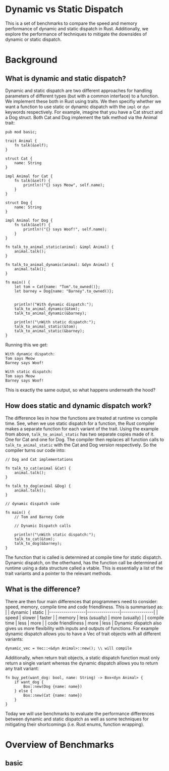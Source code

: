# Dynamic vs Static Dispatch
This is a set of benchmarks to compare the speed and memory performance of dynamic and static dispatch in Rust. Additionally, we explore the performance of techniques to mitigate the downsides of dynamic or static dispatch.
# Background
## What is dynamic and static dispatch?
Dynamic and static dispatch are two different approaches for handling parameters of different types (but with a common interface) to a function. We implement these both in Rust using traits. We then specifiy whether we want a function to use static or dynamic dispatch with the `impl` or `dyn` keywords respectively. For example, imagine that you have a Cat struct and a Dog struct. Both Cat and Dog implement the talk method via the Animal trait:
```
pub mod basic;

trait Animal {
    fn talk(&self);
}

struct Cat {
    name: String
}

impl Animal for Cat {
    fn talk(&self) {
        println!("{} says Meow", self.name);
    }
}

struct Dog {
    name: String
}

impl Animal for Dog {
    fn talk(&self) {
        println!("{} says Woof!", self.name);
    }
}

fn talk_to_animal_static(animal: &impl Animal) {
    animal.talk();
}

fn talk_to_animal_dynamic(animal: &dyn Animal) {
    animal.talk();
}

fn main() {
    let tom = Cat{name: "Tom".to_owned()};
    let barney = Dog{name: "Barney".to_owned()};


    println!("With dynamic dispatch:");
    talk_to_animal_dynamic(&tom);
    talk_to_animal_dynamic(&barney);

    println!("\nWith static dispatch:");
    talk_to_animal_static(&tom);
    talk_to_animal_static(&barney);
}
```
Running this we get:
```
With dynamic dispatch:
Tom says Meow
Barney says Woof!

With static dispatch:
Tom says Meow
Barney says Woof!
```
This is exactly the same output, so what happens underneath the hood?
## How does static and dynamic dispatch work?
The difference lies in how the functions are treated at runtime vs compile time. See, when we use static dispatch for a function, the Rust compiler makes a separate function for each variant of the trait. Using the example from above, `talk_to_animal_static` has two separate copies made of it. One for Cat and one for Dog. The compiler then replaces all function calls to `talk_to_animal_static` with the Cat and Dog version respectively. So the compiler turns our code into:
```
// Dog and Cat implementations

fn talk_to_cat(animal &Cat) {
    animal.talk();
}

fn talk_to_dog(animal &Dog) {
    animal.talk();
}

// dynamic dispatch code

fn main() {
    // Tom and Barney Code

    // Dynamic Dispatch calls

    println!("\nWith static dispatch:");
    talk_to_cat(&tom);
    talk_to_dog(&barney);
}
```
The function that is called is determined at compile time for static dispatch. Dynamic dispatch, on the otherhand, has the function call be determined at runtime using a data structure called a vtable. This is essentially a list of the trait variants and a pointer to the relevant methods.
## What is the difference?
There are then four main differences that programmers need to consider: speed, memory, compile time and code friendliness. This is summarised as:
|                  | dynamic        | static         |
|------------------|----------------|----------------|
| speed            | slower         | faster         |
| memory           | less (usually) | more (usually) |
| compile time     | less           | more           |
| code friendliness | more           | less           |
Dynamic dispatch also gives us more flexibility with inputs and outputs of functions. For example dynamic dispatch allows you to have a Vec of trait objects with all different variants:
```
dynamic_vec = Vec::<&dyn Animal>::new(); \\ will compile
```
Additionally, when return trait objects, a static dispatch function must only return a single variant whereas the dynamic dispatch allows you to return any trait variant:
```
fn buy_pet(want_dog: bool, name: String) -> Box<dyn Animal> {
    if want_dog {
        Box::new(Dog {name: name})
    } else {
        Box::new(Cat {name: name})
    }
}
```
Today we will use benchmarks to evaluate the performance differences between dynamic and static dispatch as well as some techniques for mitigating their shortcomings (i.e. Rust enums, function wrapping).
# Overview of Benchmarks
## basic
